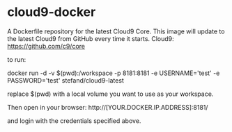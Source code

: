 # cloud9-docker
A Dockerfile repository for the latest Cloud9 Core. This image will update to the latest Cloud9 from GitHub every time it starts.
Cloud9: https://github.com/c9/core

to run:

docker run -d -v $(pwd):/workspace -p 8181:8181 -e USERNAME='test' -e PASSWORD='test' stefand/cloud9-latest

replace $(pwd) with a local volume you want to use as your workspace.

Then open in your browser:
http://[YOUR.DOCKER.IP.ADDRESS]:8181/

and login with the credentials specified above.
